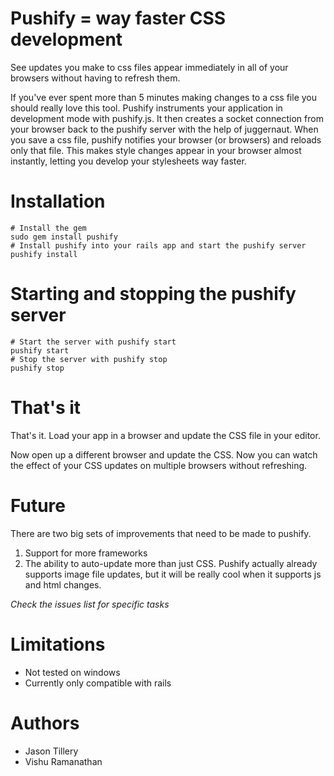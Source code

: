 # Pushify = way faster CSS development
See updates you make to css files appear immediately in all of your browsers without having to refresh them.

If you've ever spent more than 5 minutes making changes to a css file you should really love this tool. Pushify instruments your application in development mode with pushify.js. It then creates a socket connection from your browser back to the pushify server with the help of juggernaut. When you save a css file, pushify notifies your browser (or browsers) and reloads only that file. This makes style changes appear in your browser almost instantly, letting you develop your stylesheets way faster.

# Installation

	# Install the gem
	sudo gem install pushify
	# Install pushify into your rails app and start the pushify server
	pushify install

# Starting and stopping the pushify server
	# Start the server with pushify start
	pushify start
	# Stop the server with pushify stop
	pushify stop

# That's it
That's it.  Load your app in a browser and update the CSS file in your editor.

Now open up a different browser and update the CSS.  Now you can watch the effect of your CSS updates on multiple browsers without refreshing.

# Future
There are two big sets of improvements that need to be made to pushify.

1. Support for more frameworks
2. The ability to auto-update more than just CSS. Pushify actually already supports image file updates, but it will be really cool when it supports js and html changes.

_Check the issues list for specific tasks_

# Limitations
* Not tested on windows
* Currently only compatible with rails

# Authors
* Jason Tillery
* Vishu Ramanathan

